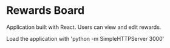 # Rewards Board

Application built with React. Users can view and edit rewards. 

Load the application with 'python -m SimpleHTTPServer 3000'
